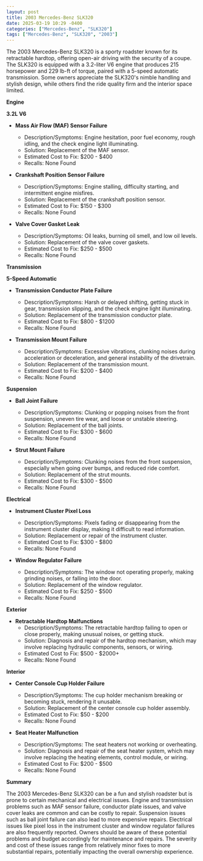 ```yaml
---
layout: post
title: 2003 Mercedes-Benz SLK320
date: 2025-03-19 10:29 -0400
categories: ["Mercedes-Benz", "SLK320"]
tags: ["Mercedes-Benz", "SLK320", "2003"]
---
```

The 2003 Mercedes-Benz SLK320 is a sporty roadster known for its retractable hardtop, offering open-air driving with the security of a coupe. The SLK320 is equipped with a 3.2-liter V6 engine that produces 215 horsepower and 229 lb-ft of torque, paired with a 5-speed automatic transmission. Some owners appreciate the SLK320's nimble handling and stylish design, while others find the ride quality firm and the interior space limited.

**Engine**

**3.2L V6**

*   **Mass Air Flow (MAF) Sensor Failure**
    *   Description/Symptoms: Engine hesitation, poor fuel economy, rough idling, and the check engine light illuminating.
    *   Solution: Replacement of the MAF sensor.
    *   Estimated Cost to Fix: $200 - $400
    *   Recalls: None Found

*   **Crankshaft Position Sensor Failure**
    *   Description/Symptoms: Engine stalling, difficulty starting, and intermittent engine misfires.
    *   Solution: Replacement of the crankshaft position sensor.
    *   Estimated Cost to Fix: $150 - $300
    *   Recalls: None Found

*   **Valve Cover Gasket Leak**
    *   Description/Symptoms: Oil leaks, burning oil smell, and low oil levels.
    *   Solution: Replacement of the valve cover gaskets.
    *   Estimated Cost to Fix: $250 - $500
    *   Recalls: None Found

**Transmission**

**5-Speed Automatic**

*   **Transmission Conductor Plate Failure**
    *   Description/Symptoms: Harsh or delayed shifting, getting stuck in gear, transmission slipping, and the check engine light illuminating.
    *   Solution: Replacement of the transmission conductor plate.
    *   Estimated Cost to Fix: $800 - $1200
    *   Recalls: None Found

*   **Transmission Mount Failure**
    *   Description/Symptoms: Excessive vibrations, clunking noises during acceleration or deceleration, and general instability of the drivetrain.
    *   Solution: Replacement of the transmission mount.
    *   Estimated Cost to Fix: $200 - $400
    *   Recalls: None Found

**Suspension**

*   **Ball Joint Failure**
    *   Description/Symptoms: Clunking or popping noises from the front suspension, uneven tire wear, and loose or unstable steering.
    *   Solution: Replacement of the ball joints.
    *   Estimated Cost to Fix: $300 - $600
    *   Recalls: None Found

*   **Strut Mount Failure**
    *   Description/Symptoms: Clunking noises from the front suspension, especially when going over bumps, and reduced ride comfort.
    *   Solution: Replacement of the strut mounts.
    *   Estimated Cost to Fix: $300 - $500
    *   Recalls: None Found

**Electrical**

*   **Instrument Cluster Pixel Loss**
    *   Description/Symptoms: Pixels fading or disappearing from the instrument cluster display, making it difficult to read information.
    *   Solution: Replacement or repair of the instrument cluster.
    *   Estimated Cost to Fix: $300 - $800
    *   Recalls: None Found

*   **Window Regulator Failure**
    *   Description/Symptoms: The window not operating properly, making grinding noises, or falling into the door.
    *   Solution: Replacement of the window regulator.
    *   Estimated Cost to Fix: $250 - $500
    *   Recalls: None Found

**Exterior**

*   **Retractable Hardtop Malfunctions**
    *   Description/Symptoms: The retractable hardtop failing to open or close properly, making unusual noises, or getting stuck.
    *   Solution: Diagnosis and repair of the hardtop mechanism, which may involve replacing hydraulic components, sensors, or wiring.
    *   Estimated Cost to Fix: $500 - $2000+
    *   Recalls: None Found

**Interior**

*   **Center Console Cup Holder Failure**
    *   Description/Symptoms: The cup holder mechanism breaking or becoming stuck, rendering it unusable.
    *   Solution: Replacement of the center console cup holder assembly.
    *   Estimated Cost to Fix: $50 - $200
    *   Recalls: None Found

*   **Seat Heater Malfunction**
    *   Description/Symptoms: The seat heaters not working or overheating.
    *   Solution: Diagnosis and repair of the seat heater system, which may involve replacing the heating elements, control module, or wiring.
    *   Estimated Cost to Fix: $200 - $500
    *   Recalls: None Found

**Summary**

The 2003 Mercedes-Benz SLK320 can be a fun and stylish roadster but is prone to certain mechanical and electrical issues. Engine and transmission problems such as MAF sensor failure, conductor plate issues, and valve cover leaks are common and can be costly to repair. Suspension issues such as ball joint failure can also lead to more expensive repairs. Electrical issues like pixel loss in the instrument cluster and window regulator failures are also frequently reported. Owners should be aware of these potential problems and budget accordingly for maintenance and repairs. The severity and cost of these issues range from relatively minor fixes to more substantial repairs, potentially impacting the overall ownership experience.

